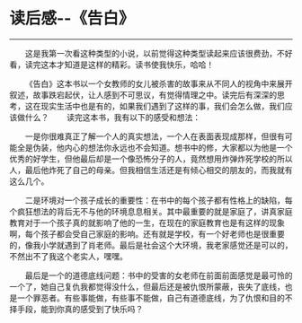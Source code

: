 # 读后感--《告白》
****
&ensp;&ensp;&ensp;&ensp;这是我第一次看这种类型的小说，以前觉得这种类型读起来应该很费劲，不好看，读完这本才知道是这样的精彩。读书使我快乐，哈哈！

&ensp;&ensp;&ensp;&ensp;《告白》这本书以一个女教师的女儿被杀害的故事来从不同人的视角中来展开叙述，故事跌宕起伏，让人感到不可思议，有觉得情理之中。读完后有深深的思考，这在现实生活中也是有的，如果我们遇到了这样的事，我们会怎么做，我们应该做什么？
&ensp;&ensp;&ensp;&ensp;读完这本书，我有以下的感受和想法：

&ensp;&ensp;&ensp;&ensp;一是你很难真正了解一个人的真实想法，一个人在表面表现成那样，但很有可能全是伪装，他内心的想法你永远也不会知道。想书中的修，大家都以为他是一个优秀的好学生，但他最后却是一个像恐怖分子的人，竟然想用炸弹炸死学校的所以人，最后他炸死了自己的母亲。但我相信生活还是有倾心相交的朋友的，而我就有这么几个。

&ensp;&ensp;&ensp;&ensp;二是环境对一个孩子成长的重要性：在书中的每个孩子都有性格上的缺陷，每个疯狂想法的背后无不与他的环境息息相关。其中最重要的就是家庭了，讲真家庭教育对于一个孩子真的就影响了他的一生，在现在的家庭教育也是有这样的现象啊，每个孩子都会受自己家庭的影响。还有就是学校，有一个好老师也是很重要的，像我小学就遇到了肖老师。最后是社会这个大环境，我老家感觉还是可以的，不然出不了我这个老实人，嘿嘿。

&ensp;&ensp;&ensp;&ensp;最后是一个的道德底线问题：书中的受害的女老师在前面前面感觉是最可怜的一个了，她自己复仇我都觉得没什么，但最后还是被仇恨所蒙蔽，丧失了底线，也是一个罪恶者。有些事能做，有些事不能做，自己有道德底线，为了仇恨和目的不择手段，能到你真的感受到了快乐吗？